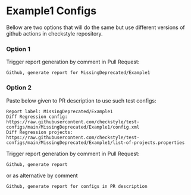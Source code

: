 # Example1 Configs

Bellow are two options that will do the same but use different versions
of github actions in checkstyle repository.


### Option 1
Trigger report generation by comment in Pull Request:
```
Github, generate report for MissingDeprecated/Example1
```

### Option 2

Paste below given to PR description to use such test configs:
```
Report label: MissingDeprecated/Example1
Diff Regression config: https://raw.githubusercontent.com/checkstyle/test-configs/main/MissingDeprecated/Example1/config.xml
Diff Regression projects: https://raw.githubusercontent.com/checkstyle/test-configs/main/MissingDeprecated/Example1/list-of-projects.properties
```

Trigger report generation by comment in Pull Request:
```
Github, generate report
```
or as alternative by comment
```
Github, generate report for configs in PR description
```
